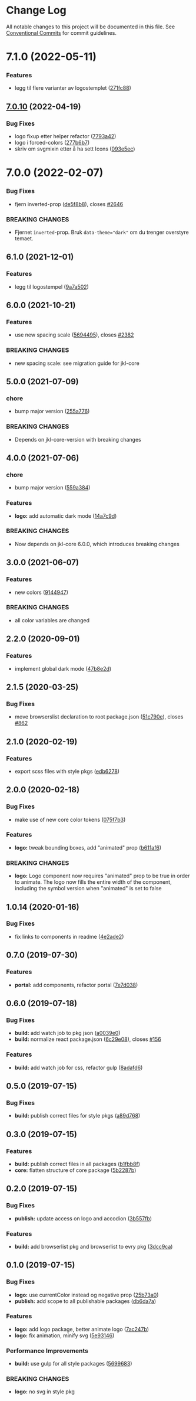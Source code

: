 # Change Log

All notable changes to this project will be documented in this file.
See [Conventional Commits](https://conventionalcommits.org) for commit guidelines.

# 7.1.0 (2022-05-11)

### Features

-   legg til flere varianter av logostemplet ([271fc88](https://github.com/fremtind/jokul/commit/271fc88f657aaaa5f6d9cb72768b44349080b299))

## [7.0.10](https://github.com/fremtind/jokul/compare/@fremtind/jkl-logo@7.0.9...@fremtind/jkl-logo@7.0.10) (2022-04-19)

### Bug Fixes

-   logo fixup etter helper refactor ([7793a42](https://github.com/fremtind/jokul/commit/7793a421c105de873acbdff1981d1641b29840a6))
-   logo i forced-colors ([277b6b7](https://github.com/fremtind/jokul/commit/277b6b742611096845f940f079a416113bfe7189))
-   skriv om svgmixin etter å ha sett Icons ([093e5ec](https://github.com/fremtind/jokul/commit/093e5ec2e71e5819e68ee2383463096185f9c1f3))

# 7.0.0 (2022-02-07)

### Bug Fixes

-   fjern inverted-prop ([de5f8b8](https://github.com/fremtind/jokul/commit/de5f8b83ae8f025826f4c56d3aeb5e081dea66cc)), closes [#2646](https://github.com/fremtind/jokul/issues/2646)

### BREAKING CHANGES

-   Fjernet `inverted`-prop. Bruk `data-theme="dark"` om du trenger overstyre temaet.

## 6.1.0 (2021-12-01)

### Features

-   legg til logostempel ([9a7a502](https://github.com/fremtind/jokul/commit/9a7a50229d85b3a0d1c72e88a3c5de2c7145d4d4))

## 6.0.0 (2021-10-21)

### Features

-   use new spacing scale ([5694495](https://github.com/fremtind/jokul/commit/5694495f56d3c1f0e675433b35cfb0e693b93a82)), closes [#2382](https://github.com/fremtind/jokul/issues/2382)

### BREAKING CHANGES

-   new spacing scale: see migration guide for jkl-core

## 5.0.0 (2021-07-09)

### chore

-   bump major version ([255a776](https://github.com/fremtind/jokul/commit/255a776d45a068645124499b870ecefec9d87f0e))

### BREAKING CHANGES

-   Depends on jkl-core-version with breaking changes

## 4.0.0 (2021-07-06)

### chore

-   bump major version ([559a384](https://github.com/fremtind/jokul/commit/559a384a5315931ad2ea7acc8328b383acbdbd8b))

### Features

-   **logo:** add automatic dark mode ([14a7c9d](https://github.com/fremtind/jokul/commit/14a7c9dc03eb1c64280899ed0dd77a58cd19f281))

### BREAKING CHANGES

-   Now depends on jkl-core 6.0.0, which introduces breaking changes

## 3.0.0 (2021-06-07)

### Features

-   new colors ([9144947](https://github.com/fremtind/jokul/commit/9144947766c73fbe5eaac3372495006e3b89dec7))

### BREAKING CHANGES

-   all color variables are changed

## 2.2.0 (2020-09-01)

### Features

-   implement global dark mode ([47b8e2d](https://github.com/fremtind/jokul/commit/47b8e2dc0abcd366212fc67f306f8523a63d11c8))

## 2.1.5 (2020-03-25)

### Bug Fixes

-   move browserslist declaration to root package.json ([51c790e](https://github.com/fremtind/jokul/commit/51c790ea79ca3d667871380c6bfbe85a5738920b)), closes [#862](https://github.com/fremtind/jokul/issues/862)

## 2.1.0 (2020-02-19)

### Features

-   export scss files with style pkgs ([edb6278](https://github.com/fremtind/jokul/commit/edb627838075d3d613ae78b6aae765c81067ba6a))

## 2.0.0 (2020-02-18)

### Bug Fixes

-   make use of new core color tokens ([075f7b3](https://github.com/fremtind/jokul/commit/075f7b37920805bf780120247461d79c3d8c406e))

### Features

-   **logo:** tweak bounding boxes, add "animated" prop ([b611af6](https://github.com/fremtind/jokul/commit/b611af69747b425a602eeb2ac02819912464250b))

### BREAKING CHANGES

-   **logo:** Logo component now requires "animated" prop to be true in order to animate. The logo now fills the
    entire width of the component, including the symbol version when "animated" is set to false

## 1.0.14 (2020-01-16)

### Bug Fixes

-   fix links to components in readme ([4e2ade2](https://github.com/fremtind/jokul/commit/4e2ade2f71d4fa1bd80e4e3d823691589207b641))

## 0.7.0 (2019-07-30)

### Features

-   **portal:** add components, refactor portal ([7e7d038](https://github.com/fremtind/jokul/commit/7e7d038))

## 0.6.0 (2019-07-18)

### Bug Fixes

-   **build:** add watch job to pkg json ([a0039e0](https://github.com/fremtind/jokul/commit/a0039e0))
-   **build:** normalize react package.json ([6c29e08](https://github.com/fremtind/jokul/commit/6c29e08)), closes [#156](https://github.com/fremtind/jokul/issues/156)

### Features

-   **build:** add watch job for css, refactor gulp ([8adafd6](https://github.com/fremtind/jokul/commit/8adafd6))

## 0.5.0 (2019-07-15)

### Bug Fixes

-   **build:** publish correct files for style pkgs ([a89d768](https://github.com/fremtind/jokul/commit/a89d768))

## 0.3.0 (2019-07-15)

### Features

-   **build:** publish correct files in all packages ([b1fbb8f](https://github.com/fremtind/jokul/commit/b1fbb8f))
-   **core:** flatten structure of core package ([5b2287b](https://github.com/fremtind/jokul/commit/5b2287b))

## 0.2.0 (2019-07-15)

### Bug Fixes

-   **publish:** update access on logo and accodion ([3b557fb](https://github.com/fremtind/jokul/commit/3b557fb))

### Features

-   **build:** add browserlist pkg and browserlist to evry pkg ([3dcc9ca](https://github.com/fremtind/jokul/commit/3dcc9ca))

## 0.1.0 (2019-07-15)

### Bug Fixes

-   **logo:** use currentColor instead og negative prop ([25b73a0](https://github.com/fremtind/jokul/commit/25b73a0))
-   **publish:** add scope to all publishable packages ([db6da7a](https://github.com/fremtind/jokul/commit/db6da7a))

### Features

-   **logo:** add logo package, better animate logo ([7ac247b](https://github.com/fremtind/jokul/commit/7ac247b))
-   **logo:** fix animation, minify svg ([5e93146](https://github.com/fremtind/jokul/commit/5e93146))

### Performance Improvements

-   **build:** use gulp for all style packages ([5699683](https://github.com/fremtind/jokul/commit/5699683))

### BREAKING CHANGES

-   **logo:** no svg in style pkg
